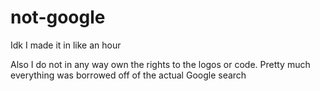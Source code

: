 # not-google
Idk I made it in like an hour

Also I do not in any way own the rights to the logos or code. Pretty much everything was borrowed off of the actual Google search
